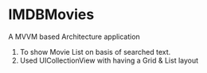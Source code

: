 # IMDBMovies


A MVVM based Architecture application 
 1. To show Movie List on basis of searched text.
 2. Used UICollectionView with having a Grid & List layout 
